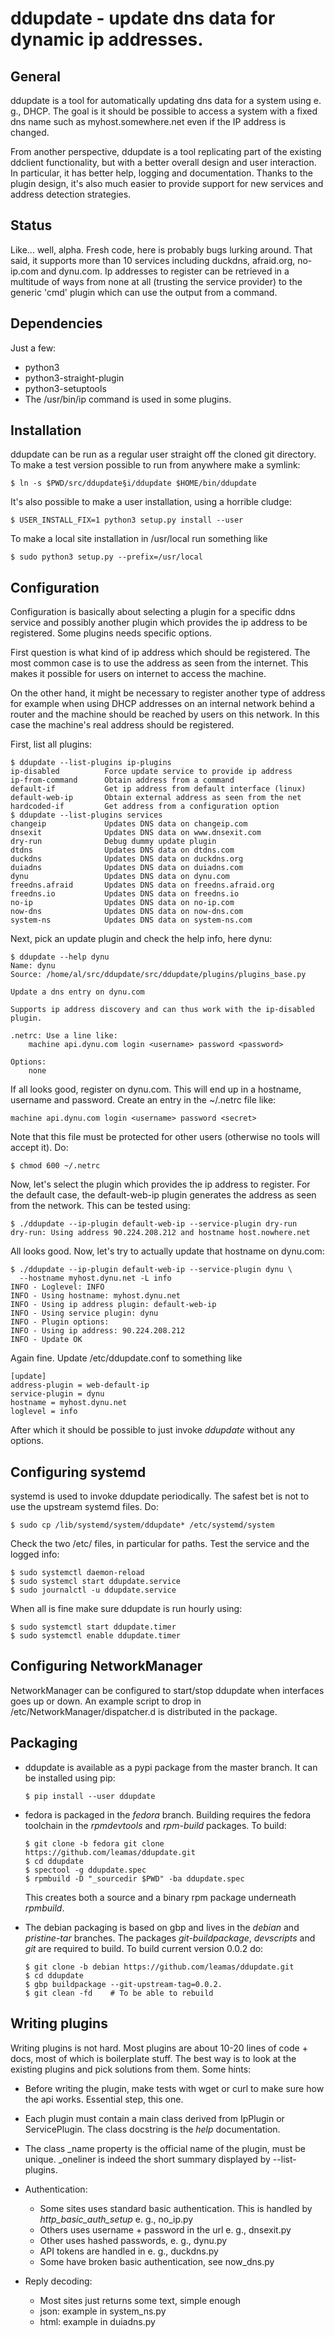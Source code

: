 # ddupdate - update dns data for dynamic ip addresses.

## General

ddupdate is a tool for automatically updating dns data for a system using
e. g., DHCP. The goal is it should be possible to access a system with a
fixed dns name such as myhost.somewhere.net even if the IP address is
changed.

From another perspective, ddupdate is a tool replicating part of the
existing ddclient functionality, but with a better overall design and user
interaction. In particular, it has better help, logging and documentation.
Thanks to the plugin design, it's also much easier to provide support for
new services and address detection strategies.

## Status

Like... well, alpha. Fresh code, here is probably bugs lurking around.
That said, it supports more than 10 services including  duckdns,
afraid.org, no-ip.com and dynu.com. Ip addresses to register can be
retrieved in a multitude of ways from none at all (trusting the service
provider) to the generic 'cmd' plugin which can use the output from a
command.

## Dependencies

Just a few:
   - python3
   - python3-straight-plugin
   - python3-setuptools
   - The /usr/bin/ip command is used in some plugins.

## Installation

ddupdate can be run as a regular user straight off the cloned git directory.
To make a test version possible to run from anywhere make a symlink:

    $ ln -s $PWD/src/ddupdate§i/ddupdate $HOME/bin/ddupdate

It's also possible to make a user installation, using a horrible cludge:

    $ USER_INSTALL_FIX=1 python3 setup.py install --user

To make a local site installation in /usr/local run something like

    $ sudo python3 setup.py --prefix=/usr/local

## Configuration

Configuration is basically about selecting a plugin for a specific ddns
service and possibly another plugin which provides the ip address to be
registered. Some plugins needs specific options.

First question is what kind of ip address which should be registered. The
most common case is to use the address as seen from the internet.
This makes it possible for users on internet to access the machine.

On the other hand, it might be necessary to register another type of
address for example when using DHCP addresses on an internal network behind
a router and the machine should be reached by users on this network.
In this case the machine's real address should be registered.

First, list all plugins:

    $ ddupdate --list-plugins ip-plugins
    ip-disabled          Force update service to provide ip address
    ip-from-command      Obtain address from a command
    default-if           Get ip address from default interface (linux)
    default-web-ip       Obtain external address as seen from the net
    hardcoded-if         Get address from a configuration option
    $ ddupdate --list-plugins services
    changeip             Updates DNS data on changeip.com
    dnsexit              Updates DNS data on www.dnsexit.com
    dry-run              Debug dummy update plugin
    dtdns                Updates DNS data on dtdns.com
    duckdns              Updates DNS data on duckdns.org
    duiadns              Updates DNS data on duiadns.com
    dynu                 Updates DNS data on dynu.com
    freedns.afraid       Updates DNS data on freedns.afraid.org
    freedns.io           Updates DNS data on freedns.io
    no-ip                Updates DNS data on no-ip.com
    now-dns              Updates DNS data on now-dns.com
    system-ns            Updates DNS data on system-ns.com

Next, pick an update plugin and check the help info, here dynu:

    $ ddupdate --help dynu
    Name: dynu
    Source: /home/al/src/ddupdate/src/ddupdate/plugins/plugins_base.py

    Update a dns entry on dynu.com

    Supports ip address discovery and can thus work with the ip-disabled
    plugin.

    .netrc: Use a line like:
        machine api.dynu.com login <username> password <password>

    Options:
        none

If all looks good, register on dynu.com. This will end up in a hostname,
username and password. Create an entry in the ~/.netrc file like:

    machine api.dynu.com login <username> password <secret>

Note that this file must be protected for other users (otherwise no tools
will accept it). Do:

    $ chmod 600 ~/.netrc

Now, let's select the plugin which provides the ip address to register.
For the default case, the default-web-ip plugin generates the address as
seen from the network. This can be tested using:

    $ ./ddupdate --ip-plugin default-web-ip --service-plugin dry-run
    dry-run: Using address 90.224.208.212 and hostname host.nowhere.net

All looks good. Now, let's try to actually update that hostname on dynu.com:

    $ ./ddupdate --ip-plugin default-web-ip --service-plugin dynu \
      --hostname myhost.dynu.net -L info
    INFO - Loglevel: INFO
    INFO - Using hostname: myhost.dynu.net
    INFO - Using ip address plugin: default-web-ip
    INFO - Using service plugin: dynu
    INFO - Plugin options:
    INFO - Using ip address: 90.224.208.212
    INFO - Update OK

Again fine. Update /etc/ddupdate.conf to something like

    [update]
    address-plugin = web-default-ip
    service-plugin = dynu
    hostname = myhost.dynu.net
    loglevel = info

After which it should be possible to just invoke *ddupdate* without
any options.

## Configuring systemd

systemd is used to invoke ddupdate periodically. The safest bet is
not to use the upstream systemd files. Do:

    $ sudo cp /lib/systemd/system/ddupdate* /etc/systemd/system

Check the two /etc/ files, in particular for paths. Test the service and
the logged info:

    $ sudo systemctl daemon-reload
    $ sudo systemcl start ddupdate.service
    $ sudo journalctl -u ddupdate.service

When all is fine make sure ddupdate is run hourly using:

    $ sudo systemctl start ddupdate.timer
    $ sudo systemctl enable ddupdate.timer

## Configuring NetworkManager

NetworkManager can be configured to start/stop ddupdate when interfaces goes
up or down. An example script to drop in /etc/NetworkManager/dispatcher.d
is distributed in the package.

## Packaging

  - ddupdate is available as a pypi package from the master branch. It can
    be installed using pip:

        $ pip install --user ddupdate

  - fedora is packaged in the *fedora* branch. Building requires the fedora
    toolchain in the *rpmdevtools* and *rpm-build* packages. To build:

        $ git clone -b fedora git clone https://github.com/leamas/ddupdate.git
        $ cd ddupdate
        $ spectool -g ddupdate.spec
        $ rpmbuild -D "_sourcedir $PWD" -ba ddupdate.spec

    This creates both a source and a binary rpm package underneath *rpmbuild*.

  - The debian packaging is based on gbp and lives in the *debian* and
    *pristine-tar* branches.  The packages *git-buildpackage*, *devscripts*
    and *git*  are required to build. To build current version 0.0.2 do:

        $ git clone -b debian https://github.com/leamas/ddupdate.git
        $ cd ddupdate
        $ gbp buildpackage --git-upstream-tag=0.0.2.
        $ git clean -fd    # To be able to rebuild

## Writing plugins

Writing plugins is not hard. Most plugins are about 10-20 lines of code +
docs, most of which is boilerplate stuff. The best way is to look at
the existing plugins and pick solutions from them. Some hints:

  - Before writing the plugin, make tests with wget or curl to make
    sure how the api works. Essential step, this one.

  - Each plugin must contain a main class derived from IpPlugin or
    ServicePlugin. The class docstring is the *help <plugin>* documentation.

  - The class \_name property is the official name of the plugin, must be
    unique. \_oneliner is indeed the short summary displayed by
    --list-plugins.

  - Authentication:
      - Some sites uses standard basic authentication. This is handled
        by *http_basic_auth_setup* e. g., no_ip.py
      - Others uses username + password in the url e. g., dnsexit.py
      - Other uses hashed passwords, e. g., dynu.py
      - API tokens are handled in e. g., duckdns.py
      - Some have broken basic authentication, see now_dns.py
  - Reply decoding:
      - Most sites just returns some text, simple enough
      - json: example in system_ns.py
      - html: example in duiadns.py
